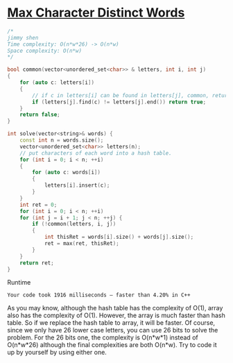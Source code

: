 # [Max Character Distinct Words](https://binarysearch.com/problems/Max-Character-Distinct-Words)

```cpp
/*
jimmy shen
Time complexity: O(n*w*26) -> O(n*w)
Space complexity: O(n*w)
*/

bool common(vector<unordered_set<char>> & letters, int i, int j)
{
    for (auto c: letters[i])
    {
        // if c in letters[i] can be found in letters[j], common, return true
        if (letters[j].find(c) != letters[j].end()) return true; 
    }
    return false;
}

int solve(vector<string>& words) {
    const int n = words.size();
    vector<unordered_set<char>> letters(n);
    // put characters of each word into a hash table.
    for (int i = 0; i < n; ++i) 
    {
        for (auto c: words[i])
        {
            letters[i].insert(c);
        } 
    }
    int ret = 0;
    for (int i = 0; i < n; ++i)
    for (int j = i + 1; j < n; ++j) {
        if (!common(letters, i, j))
        {
            int thisRet = words[i].size() + words[j].size();
            ret = max(ret, thisRet);
        }
    }
    return ret;
}
```

Runtime
```
Your code took 1916 milliseconds — faster than 4.20% in C++
```

As you may know, although the hash table has the complexity of O(1), array also has the 
complexity of O(1). However, the array is much faster than hash table.
So if we replace the hash table to array, it will be faster.
Of course, since we only have 26 lower case letters, you can use 26 bits to solve the problem.
For the 26 bits one, the complexity is O(n\*w\*1) instead of O(n\*w\*26) although the final complexities 
are both O(n\*w). Try to code it up by yourself by using either one.
